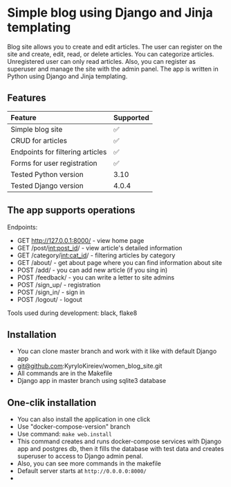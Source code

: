 # Simple blog using Django and Jinja templating

Blog site allows you to create and edit articles. The user can register on the site and create, edit, read,
or delete articles. You can categorize articles. Unregistered user can only read articles. Also, you can register as superuser and
manage the site with the admin panel. The app is written in Python using 
Django and Jinja templating.

## Features

| Feature                          | Supported          |
|:---------------------------------|:-------------------|
| Simple blog site                 | :white_check_mark: |
| CRUD for articles                | :white_check_mark: |
| Endpoints for filtering articles | :white_check_mark: | 
| Forms for user registration      | :white_check_mark: |     
| Tested Python version            | 3.10               |
| Tested Django version            | 4.0.4              |



## The app supports operations

Endpoints:
+ GET http://127.0.0.1:8000/ - view home page
+ GET /post/<int:post_id>/ - view article's detailed information
+ GET /category/<int:cat_id>/ - filtering articles by category
+ GET /about/ - get about page where you can find information about site
+ POST /add/ - you can add new article (if you sing in)
+ POST /feedback/ - you can write a letter to site admins
+ POST /sign_up/ - registration
+ POST /sign_in/ - sign in
+ POST /logout/ - logout


Tools used during development: black, flake8

## Installation

+ You can clone master branch and work with it like with default Django app
+ git@github.com:KyryloKireiev/women_blog_site.git
+ All commands are in the Makefile
+ Django app in master branch using sqlite3 database

## One-clik installation

+ You can also install the application in one click
+ Use "docker-compose-version" branch
+ Use command:
```make web.install```
+ This command creates and runs docker-compose services with Django app and postgres db, then it fills 
the database with test data and creates superuser to access to Django admin penal.
+ Also, you can see more commands in the makefile
+ Default server starts at ```http://0.0.0.0:8000/```
+ 